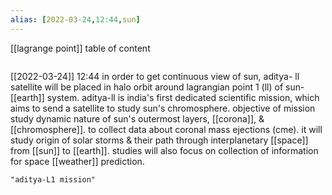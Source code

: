 ```yaml
---
alias: [2022-03-24,12:44,sun]
---
```

[[lagrange point]]
table of content
```toc
```

[[2022-03-24]] 12:44
in order to get continuous view of sun, aditya- ll satellite will be placed in halo orbit around lagrangian point 1 (ll) of sun-[[earth]] system.
aditya-ll is india's first dedicated scientific mission, which aims to send a satellite to study sun's chromosphere. objective of mission
study dynamic nature of sun's outermost layers, [[corona]], & [[chromosphere]].
to collect data about coronal mass ejections (cme).
it will study origin of solar storms & their path through interplanetary [[space]] from [[sun]] to [[earth]].
studies will also focus on collection of information for space [[weather]] prediction.
```query
"aditya-L1 mission"
```